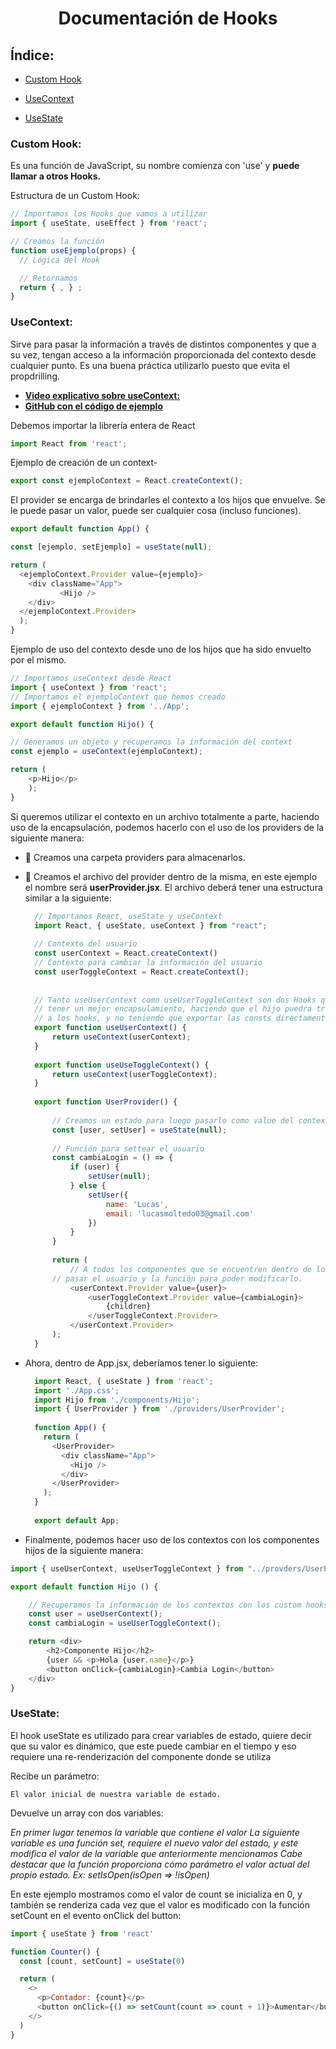 <h1 align="center"> Documentación de Hooks </h1>

## Índice:
* [Custom Hook](#custom-hook)

* [UseContext](#usecontext)
  
* [UseState](#usestate)

### Custom Hook:
Es una función de JavaScript, su nombre comienza con 'use' y **puede llamar a otros Hooks.**

Estructura de un Custom Hook:

```javascript
// Importamos los Hooks que vamos a utilizar
import { useState, useEffect } from 'react';

// Creamos la función
function useEjemplo(props) {  
  // Lógica del Hook

  // Retornamos
  return { , } ;
}
```

### UseContext:

Sirve para pasar la información a través de distintos componentes y que a su vez, tengan acceso a la información proporcionada del contexto desde cualquier punto. Es una buena práctica utilizarlo puesto que evita el propdrilling.

- **[Video explicativo sobre useContext:](https://www.youtube.com/watch?v=Ae33_gdJgnQ)**
- **[GitHub con el código de ejemplo](https://github.com/GarajedeIdeas/CodePills-ReeactHooks-USECONTEXT)**

Debemos importar la librería entera de React
```javascript
import React from 'react';
```
Ejemplo de creación de un context-
```javascript
export const ejemploContext = React.createContext();
```
El provider se encarga de brindarles el contexto a los hijos que envuelve. Se le puede pasar un valor, puede ser cualquier cosa (incluso funciones).
```javascript
export default function App() {

const [ejemplo, setEjemplo] = useState(null);

return (
  <ejemploContext.Provider value={ejemplo}>
  	<div className="App">
           <Hijo />
  	</div>
  </ejemploContext.Provider>
  );
}
```
Ejemplo de uso del contexto desde uno de los hijos que ha sido envuelto por el mismo.
```javascript
// Importamos useContext desde React
import { useContext } from 'react';
// Importamos el ejemploContext que hemos creado
import { ejemploContext } from '../App';

export default function Hijo() {

// Generamos un objeto y recuperamos la información del context 
const ejemplo = useContext(ejemploContext);

return (
	<p>Hijo</p>
    );
}
```

Si queremos utilizar el contexto en un archivo totalmente a parte, haciendo uso de la encapsulación, podemos hacerlo con el uso de los providers de la siguiente manera:

- 📂 Creamos una carpeta providers para almacenarlos.
- 🔨 Creamos el archivo del provider dentro de la misma, en este ejemplo el nombre será **userProvider.jsx**. El archivo deberá tener una estructura similar a la siguiente:
  ```javascript
	// Importamos React, useState y useContext
	import React, { useState, useContext } from "react";
	
	// Contexto del usuario
	const userContext = React.createContext()
	// Contexto para cambiar la información del usuario
	const userToggleContext = React.createContext();
	
	
	// Tanto useUserContext como useUserToggleContext son dos Hooks que nos van a permitir
	// tener un mejor encapsulamiento, haciendo que el hijo puedra traer la info llamando 
	// a los hooks, y no teniendo que exportar las consts directamente.
	export function useUserContext() {
	    return useContext(userContext);
	}
	
	export function useUseToggleContext() {
	    return useContext(userToggleContext);
	}
	
	export function UserProvider() {
	
	    // Creamos un estado para luego pasarlo como value del contexto
	    const [user, setUser] = useState(null);
	
	    // Función para settear el usuario
	    const cambiaLogin = () => {
	        if (user) {
	            setUser(null);
	        } else {
	            setUser({
	                name: 'Lucas',
	                email: 'lucasmoltedo03@gmail.com'
	            })
	        }
	    }
	
	    return (
	        // A todos los componentes que se encuentren dentro de los providers les vamos a poder
  		// pasar el usuario y la función para poder modificarlo.
	        <userContext.Provider value={user}>
	            <userToggleContext.Provider value={cambiaLogin}>
	                {children}
	            </userToggleContext.Provider>
	        </userContext.Provider>
	    );
	}
	```
- Ahora, dentro de App.jsx, deberíamos tener lo siguiente:
  ```javascript
	import React, { useState } from 'react';
	import './App.css';
	import Hijo from './components/Hijo';
	import { UserProvider } from './providers/UserProvider';
	
	function App() {
	  return (
	    <UserProvider>
	      <div className="App">
	        <Hijo />
	      </div>
	    </UserProvider>
	  );
	}
	
	export default App;
	```

- Finalmente, podemos hacer uso de los contextos con los componentes hijos de la siguiente manera:
```javascript
import { useUserContext, useUserToggleContext } from "../provders/UserProvider";

export default function Hijo () {

    // Recuperamos la información de los contextos con los custom hooks
    const user = useUserContext();
    const cambiaLogin = useUserToggleContext();

    return <div>
        <h2>Componente Hijo</h2>
        {user && <p>Hola {user.name}</p>}
        <button onClick={cambiaLogin}>Cambia Login</button>
    </div>
}
```



### UseState:

El hook useState es utilizado para crear variables de estado, quiere decir que su valor es dinámico, que este puede cambiar en el tiempo y eso requiere una re-renderización del componente donde se utiliza

Recibe un parámetro:

    El valor inicial de nuestra variable de estado.

Devuelve un array con dos variables:

*En primer lugar tenemos la variable que contiene el valor*
*La siguiente variable es una función set, requiere el nuevo valor del estado, y este modifica el valor de la variable que anteriormente mencionamos*
*Cabe destacar que la función proporciona cómo parámetro el valor actual del propio estado. Ex: setIsOpen(isOpen => !isOpen)*

En este ejemplo mostramos como el valor de count se inicializa en 0, y también se renderiza cada vez que el valor es modificado con la función setCount en el evento onClick del button:

```javascript
import { useState } from 'react'

function Counter() {
  const [count, setCount] = useState(0)

  return (
    <>
      <p>Contador: {count}</p>
      <button onClick={() => setCount(count => count + 1)}>Aumentar</button>
    </>
  )
}

```



